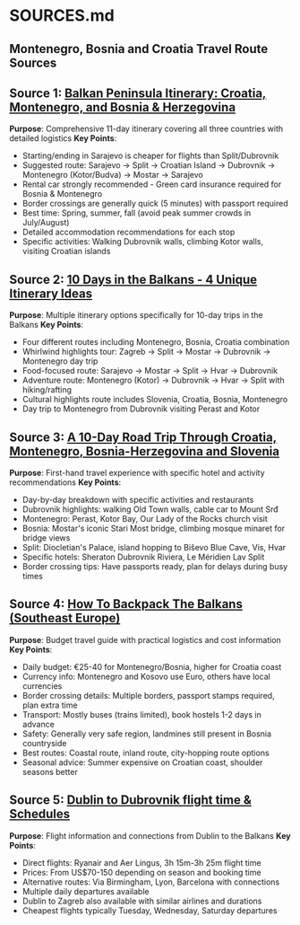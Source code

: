 # SOURCES.md

## Montenegro, Bosnia and Croatia Travel Route Sources

## Source 1: [Balkan Peninsula Itinerary: Croatia, Montenegro, and Bosnia & Herzegovina](https://www.earthtrekkers.com/balkan-peninsula-itinerary-croatia-montenegro-bosnia-herzegovina/)
**Purpose**: Comprehensive 11-day itinerary covering all three countries with detailed logistics
**Key Points**:
- Starting/ending in Sarajevo is cheaper for flights than Split/Dubrovnik
- Suggested route: Sarajevo → Split → Croatian Island → Dubrovnik → Montenegro (Kotor/Budva) → Mostar → Sarajevo
- Rental car strongly recommended - Green card insurance required for Bosnia & Montenegro
- Border crossings are generally quick (5 minutes) with passport required
- Best time: Spring, summer, fall (avoid peak summer crowds in July/August)
- Detailed accommodation recommendations for each stop
- Specific activities: Walking Dubrovnik walls, climbing Kotor walls, visiting Croatian islands

## Source 2: [10 Days in the Balkans - 4 Unique Itinerary Ideas](https://www.kimkim.com/c/10-days-in-the-balkans-unique-itineraries)
**Purpose**: Multiple itinerary options specifically for 10-day trips in the Balkans
**Key Points**:
- Four different routes including Montenegro, Bosnia, Croatia combination
- Whirlwind highlights tour: Zagreb → Split → Mostar → Dubrovnik → Montenegro day trip
- Food-focused route: Sarajevo → Mostar → Split → Hvar → Dubrovnik
- Adventure route: Montenegro (Kotor) → Dubrovnik → Hvar → Split with hiking/rafting
- Cultural highlights route includes Slovenia, Croatia, Bosnia, Montenegro
- Day trip to Montenegro from Dubrovnik visiting Perast and Kotor

## Source 3: [A 10-Day Road Trip Through Croatia, Montenegro, Bosnia-Herzegovina and Slovenia](https://www.foratravel.com/trip-reports/SBQRBL/a-10-day-road-trip-through-croatia-montenegro-bosnia-herzegovina-and-kyle-rose)
**Purpose**: First-hand travel experience with specific hotel and activity recommendations
**Key Points**:
- Day-by-day breakdown with specific activities and restaurants
- Dubrovnik highlights: walking Old Town walls, cable car to Mount Srđ
- Montenegro: Perast, Kotor Bay, Our Lady of the Rocks church visit
- Bosnia: Mostar's iconic Stari Most bridge, climbing mosque minaret for bridge views
- Split: Diocletian's Palace, island hopping to Biševo Blue Cave, Vis, Hvar
- Specific hotels: Sheraton Dubrovnik Riviera, Le Méridien Lav Split
- Border crossing tips: Have passports ready, plan for delays during busy times

## Source 4: [How To Backpack The Balkans (Southeast Europe)](https://www.indietraveller.co/backpacking-the-balkans/)
**Purpose**: Budget travel guide with practical logistics and cost information
**Key Points**:
- Daily budget: €25-40 for Montenegro/Bosnia, higher for Croatia coast
- Currency info: Montenegro and Kosovo use Euro, others have local currencies
- Border crossing details: Multiple borders, passport stamps required, plan extra time
- Transport: Mostly buses (trains limited), book hostels 1-2 days in advance
- Safety: Generally very safe region, landmines still present in Bosnia countryside
- Best routes: Coastal route, inland route, city-hopping route options
- Seasonal advice: Summer expensive on Croatian coast, shoulder seasons better

## Source 5: [Dublin to Dubrovnik flight time & Schedules](https://www.trip.com/hot/dublin-to-dubrovnik-flight-time/)
**Purpose**: Flight information and connections from Dublin to the Balkans
**Key Points**:
- Direct flights: Ryanair and Aer Lingus, 3h 15m-3h 25m flight time
- Prices: From US$70-150 depending on season and booking time
- Alternative routes: Via Birmingham, Lyon, Barcelona with connections
- Multiple daily departures available
- Dublin to Zagreb also available with similar airlines and durations
- Cheapest flights typically Tuesday, Wednesday, Saturday departures 